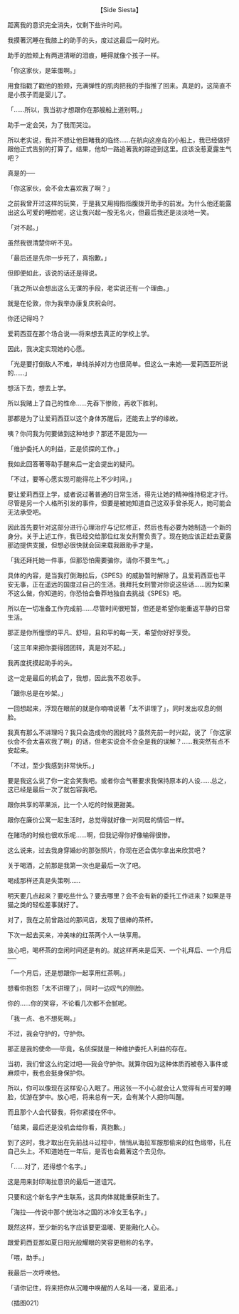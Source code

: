 <p align="center">【Side Siesta】</p>

距离我的意识完全消失，仅剩下些许时间。

我摸著沉睡在我膝上的助手的头，度过这最后一段时光。

助手的脸颊上有两道清晰的泪痕，睡得就像个孩子一样。

「你这家伙，是笨蛋啊。」

用食指戳了戳他的脸颊，充满弹性的肌肉把我的手指推了回来。真是的，这简直不是小孩子而是婴儿了。

「……所以，我当初才想跟你在那艘船上道别啊。」

助手一定会哭，为了我而哭泣。

所以老实说，我并不想让他目睹我的临终……在航向这座岛的小船上，我已经做好跟他正式告别的打算了。结果，他却一路追著我的踪迹到这里。应该没惹夏露生气吧？

真是的──

「你这家伙，会不会太喜欢我了啊？」

之前我曾开过这样的玩笑，于是我又用拇指指腹拨开助手的前发。为什么他还能露出这么可爱的睡脸呢，这让我兴起一股无名火，但最后我还是淡淡地一笑。

「对不起。」

虽然我很清楚你听不见。

「最后还是先你一步死了，真抱歉。」

但即便如此，该说的话还是得说。

「我之所以会想出这么无谋的手段，老实说还有一个理由。」

就是在伦敦，你为我举办康复庆祝会时。

你还记得吗？

爱莉西亚在那个场合说──将来想去真正的学校上学。

因此，我决定实现她的心愿。

「光是要打倒敌人不难，单纯杀掉对方也很简单。但这么一来她──爱莉西亚所说的……」

想活下去，想去上学。

所以我赌上了自己的性命……先吞下惨败，再收下胜利。

那都是为了让爱莉西亚以这个身体苏醒后，还能去上学的缘故。

咦？你问我为何要做到这种地步？那还不是因为──

「维护委托人的利益，正是侦探的工作。」

我如此回答著等助手醒来后一定会提出的疑问。

「不过，要等心愿实现可能得花上不少时间。」

要让爱莉西亚上学，或者说过著普通的日常生活，得先让她的精神维持稳定才行。尽管是另一个人格所引发的事件，但要是被她知道自己这双手曾杀死人，她可能会无法承受吧。

因此首先要针对这部分进行心理治疗与记忆修正，然后也有必要为她制造一个新的身分。关于上述工作，我已经交给那位红发女刑警负责了。现在她应该正赶去夏露那边提供支援，但想必很快就会回来载我跟助手才是。

「我还拜托她一件事，但那恐怕需要骗你，请你不要生气。」

具体的内容，是当我打倒海拉后，《SPES》的威胁暂时解除了。且爱莉西亚也平安无事，正在遥远的国度过自己的生活。我拜托女刑警对你说这些话……因为如果不这么做，你知道的，你恐怕会鲁莽地独自去挑战《SPES》吧。

所以在一切准备工作完成前……尽管时间很短暂，但还是希望你能重返平静的日常生活。

那正是你所憧憬的平凡、舒坦，且和平的每一天，希望你好好享受。

「这三年来把你耍得团团转，真是对不起。」

我再度抚摸起助手的头。

这一定是最后的机会了，我想，因此我不忍收手。

「跟你总是在吵架。」

一回想起来，浮现在眼前的就是你喃喃说著「太不讲理了」，同时发出叹息的侧脸。

我真有那么不讲理吗？我只会造成你的困扰吗？虽然先前一时兴起，说了「你这家伙会不会太喜欢我了啊」的话，但老实说会不会全是我的误解？……我突然有点不安起来。

「不过，至少我感到非常快乐。」

要是我这么说了你一定会笑我吧。或者你会气著要求我保持原本的人设……总之，这已经是最后一次了就包容我吧。

跟你共享的苹果派，比一个人吃的时候更甜美。

跟你在廉价公寓一起生活时，总觉得就好像一对同居的情侣一样。

在赌场的时候也很欢乐呢……啊，但我记得你好像输得很惨。

这么说来，过去我身穿婚纱的那张照片，你现在还会偶尔拿出来欣赏吧？

关于喝酒，之前那是我第一次也是最后一次了吧。

喝成那样还真是失策咧……

明天要几点起来？要吃些什么？要去哪里？会不会有新的委托工作进来？如果是寻猫之类的轻松差事就好了。

对了，我在之前曾路过的那间店，发现了很棒的茶杯。

下次一起去买来，冲美味的红茶两个人一块享用。

放心吧，喝杯茶的空闲时间还是有的。就这样再来是后天、一个礼拜后、一个月后──

「一个月后，还是想跟你一起享用红茶啊。」

想看你抱怨「太不讲理了」，同时一边叹气的侧脸。

你的……你的笑容，不论看几次都不会腻呢。

「我一点、也不想死啊。」

不过，我会守护的，守护你。

那正是我的使命──毕竟，名侦探就是一种维护委托人利益的存在。

当初，我们曾这么约定过吧──我会守护你。就算你因为这种体质而被卷入事件或麻烦中，我也会挺身保护你。

所以，你可以像现在这样安心入眠了。用这张一不小心就会让人觉得有点可爱的睡脸，优游在梦中。放心吧，将来总有一天，会有某个人把你叫醒。

而且那个人会代替我，将你紧搂在怀中。

「结果，最后还是没机会给你看，真抱歉。」

到了这时，我才取出在先前战斗过程中，悄悄从海拉军服那偷来的红色缎带，扎在自己头上。不知道她在一年后，是否也会戴著这个去见你。

「……对了，还得想个名字。」

这是用来封印海拉意识的最后一道诅咒。

只要和这个新名字产生联系，这具肉体就能重获新生了。

「海拉──传说中那个统治冰之国的冰冷女王名字。」

既然这样，至少新的名字应该要更温暖、更能融化人心。

跟爱莉西亚那如夏日阳光般耀眼的笑容更相称的名字。

「喂，助手。」

我最后一次呼唤他。

「请你记住，将来把你从沉睡中唤醒的人名叫──渚，夏凪渚。」

（插图021）

